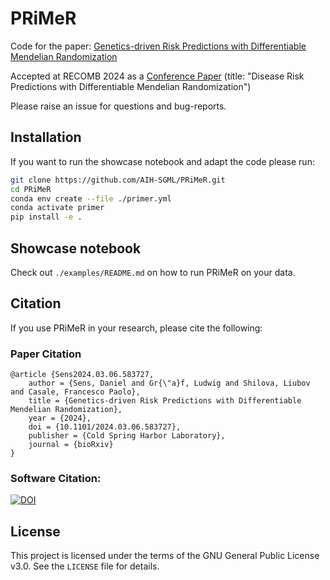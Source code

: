 # PRiMeR

Code for the paper: [Genetics-driven Risk Predictions with Differentiable Mendelian Randomization](https://www.biorxiv.org/content/10.1101/2024.03.06.583727v1)

Accepted at RECOMB 2024 as a [Conference Paper](https://recomb.org/recomb2024/accepted_papers.html) (title: "Disease Risk Predictions with Differentiable Mendelian Randomization")

Please raise an issue for questions and bug-reports.

## Installation
If you want to run the showcase notebook and adapt the code please run:
```sh
git clone https://github.com/AIH-SGML/PRiMeR.git
cd PRiMeR
conda env create --file ./primer.yml
conda activate primer
pip install -e .
```

## Showcase notebook
Check out `./examples/README.md` on how to run PRiMeR on your data.

## Citation
If you use PRiMeR in your research, please cite the following:

### Paper Citation
```
@article {Sens2024.03.06.583727,
	author = {Sens, Daniel and Gr{\"a}f, Ludwig and Shilova, Liubov and Casale, Francesco Paolo},
	title = {Genetics-driven Risk Predictions with Differentiable Mendelian Randomization},
	year = {2024},
	doi = {10.1101/2024.03.06.583727},
	publisher = {Cold Spring Harbor Laboratory},
	journal = {bioRxiv}
}
```
### Software Citation:
[![DOI](https://zenodo.org/badge/DOI/10.5281/zenodo.13632773.svg)](https://doi.org/10.5281/zenodo.13632773)

## License
This project is licensed under the terms of the GNU General Public License v3.0. See the `LICENSE` file for details.
